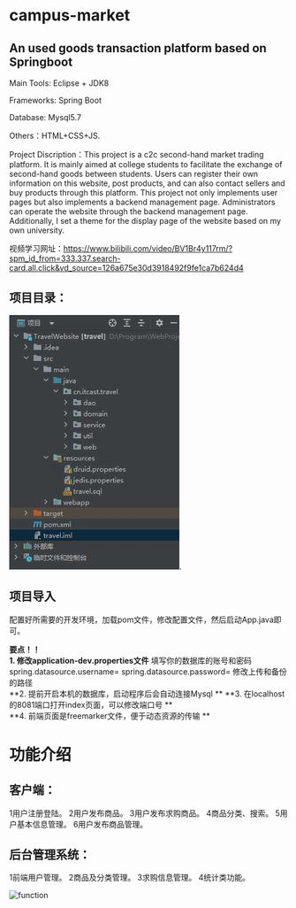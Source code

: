 # campus-market
## An used goods transaction platform based on Springboot

Main Tools: Eclipse + JDK8

Frameworks: Spring Boot

Database: Mysql5.7

Others：HTML+CSS+JS. 

Project Discription：This project is a c2c second-hand market trading platform. It is mainly aimed at college students to facilitate the exchange of second-hand goods between students. Users can register their own information on this website, post products, and can also contact sellers and buy products through this platform. This project not only implements user pages but also implements a backend management page. Administrators can operate the website through the backend management page. Additionally, I set a theme for the display page of the website based on my own university.

视频学习网址：https://www.bilibili.com/video/BV1Br4y117rm/?spm_id_from=333.337.search-card.all.click&vd_source=126a675e30d3918492f9fe1ca7b624d4
## 项目目录：  
 ![Project Directory](https://github.com/JasonZhang0305/githubimg/blob/main/img/projectd.jpeg).   
  
## 项目导入
配置好所需要的开发环境，加载pom文件，修改配置文件，然后启动App.java即可。 

**要点！！**  
**1. 修改application-dev.properties文件**
填写你的数据库的账号和密码
spring.datasource.username=
spring.datasource.password=
修改上传和备份的路径  
**2. 提前开启本机的数据库，启动程序后会自动连接Mysql **
**3. 在localhost的8081端口打开index页面，可以修改端口号 **  
**4. 前端页面是freemarker文件，便于动态资源的传输 **  

# 功能介绍 
## 客户端：
1用户注册登陆。
2用户发布商品。
3用户发布求购商品。
4商品分类、搜索。
5用户基本信息管理。
6用户发布商品管理。

## 后台管理系统：
1前端用户管理。
2商品及分类管理。
3求购信息管理。
4统计类功能。

![function]()  
  
 


